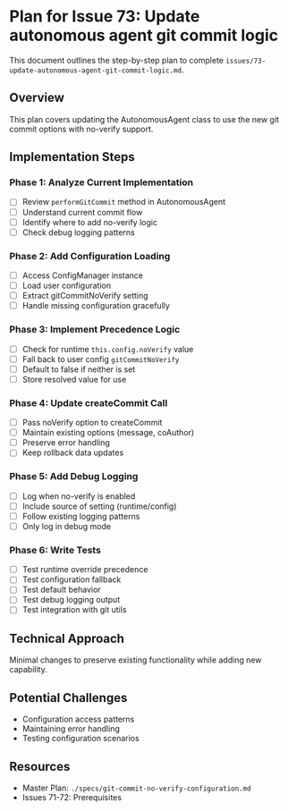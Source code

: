# Plan for Issue 73: Update autonomous agent git commit logic

This document outlines the step-by-step plan to complete `issues/73-update-autonomous-agent-git-commit-logic.md`.

## Overview

This plan covers updating the AutonomousAgent class to use the new git commit options with no-verify support.

## Implementation Steps



### Phase 1: Analyze Current Implementation
- [ ] Review `performGitCommit` method in AutonomousAgent
- [ ] Understand current commit flow
- [ ] Identify where to add no-verify logic
- [ ] Check debug logging patterns

### Phase 2: Add Configuration Loading
- [ ] Access ConfigManager instance
- [ ] Load user configuration
- [ ] Extract gitCommitNoVerify setting
- [ ] Handle missing configuration gracefully

### Phase 3: Implement Precedence Logic
- [ ] Check for runtime `this.config.noVerify` value
- [ ] Fall back to user config `gitCommitNoVerify`
- [ ] Default to false if neither is set
- [ ] Store resolved value for use

### Phase 4: Update createCommit Call
- [ ] Pass noVerify option to createCommit
- [ ] Maintain existing options (message, coAuthor)
- [ ] Preserve error handling
- [ ] Keep rollback data updates

### Phase 5: Add Debug Logging
- [ ] Log when no-verify is enabled
- [ ] Include source of setting (runtime/config)
- [ ] Follow existing logging patterns
- [ ] Only log in debug mode

### Phase 6: Write Tests
- [ ] Test runtime override precedence
- [ ] Test configuration fallback
- [ ] Test default behavior
- [ ] Test debug logging output
- [ ] Test integration with git utils

## Technical Approach
Minimal changes to preserve existing functionality while adding new capability.

## Potential Challenges
- Configuration access patterns
- Maintaining error handling
- Testing configuration scenarios

## Resources
- Master Plan: `./specs/git-commit-no-verify-configuration.md`
- Issues 71-72: Prerequisites